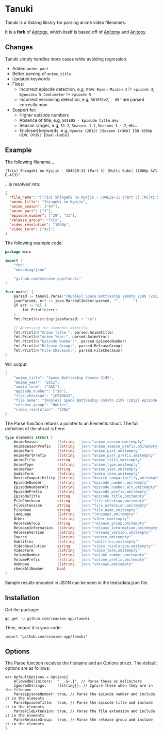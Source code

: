 # Tanuki

Tanuki is a Golang library for parsing anime video filenames. 

It is a **fork** of [Anitogo](https://github.com/nssteinbrenner/anitogo), which itself is based off of [Anitomy](https://github.com/erengy/anitomy) and [Anitopy](https://github.com/igorcmoura/anitopy).

## Changes

Tanuki simply handles more cases while avoiding regression.

- Added `anime_part`
- Better parsing of `anime_title`
- Updated keywords
- Fixes:
  - Incorrect episode detection, e.g, now: `Rozen Maiden 3` != `episode 3`, `Byousoku 5 Centimeter` != `episode 5`
  - Incorrect versioning detection, e.g, `S01E01v2`, `- 05'` are parsed correctly now
- Support for:
  - Higher episode numbers
  - Absence of title, e.g, `S01E05 - Episode title.mkv`
  - Season ranges, e.g, `S1-2`, `Seasons 1-2`, `Seasons 1 ~ 2`, etc...
  - Enclosed keywords, e.g, `Hyouka (2012) [Season 1+OVA] [BD 1080p HEVC OPUS] [Dual-Audio]`

## Example
The following filename...

    [Trix] Shingeki no Kyojin - S04E29-31 (Part 3) [Multi Subs] (1080p AV1 E-AC3)"

...is resolved into:

```json
{
  "file_name": "[Trix] Shingeki no Kyojin - S04E29-31 (Part 3) [Multi Subs] (1080p AV1 E-AC3)",
  "anime_title": "Shingeki no Kyojin",
  "anime_season": ["04"],
  "anime_part": ["3"],
  "episode_number": ["29", "31"],
  "release_group": "Trix",
  "video_resolution": "1080p",
  "video_term": ["AV1"]
}
```

The following example code:

```go
package main

import (
    "fmt"
    "encoding/json"

    "github.com/seanime-app/tanuki"
)

func main() {
    parsed := tanuki.Parse("[Nubles] Space Battleship Yamato 2199 (2012) episode 18 (720p 10 bit AAC)[1F56D642]", tanuki.DefaultOptions)
    jsonParsed, err := json.MarshalIndent(parsed, "", "    ")
    if err != nil {
        fmt.Println(err)
    }
    fmt.Println(string(jsonParsed) + "\n")

    // Accessing the elements directly
    fmt.Println("Anime Title:", parsed.AnimeTitle)
    fmt.Println("Anime Year:", parsed.AnimeYear)
    fmt.Println("Episode Number:", parsed.EpisodeNumber)
    fmt.Println("Release Group:", parsed.ReleaseGroup)
    fmt.Println("File Checksum:", parsed.FileChecksum)
}
```

Will output:

```go
{
    "anime_title": "Space Battleship Yamato 2199",
    "anime_year": "2012",
    "audio_term": ["AAC"],
    "episode_number": ["18"],
    "file_checksum": "1F56D642",
    "file_name": "[Nubles] Space Battleship Yamato 2199 (2012) episode 18 (720p 10 bit AAC)[1F56D642]",
    "release_group": "Nubles",
    "video_resolution": "720p"
}
```

The Parse function returns a pointer to an Elements struct. The full definition of the struct is here:

```go
type elements struct {
    AnimeSeason         []string  `json:"anime_season,omitempty"`
    AnimeSeasonPrefix   []string  `json:"anime_season_prefix,omitempty"`
    AnimePart           []string  `json:"anime_part,omitempty"`
    AnimePartPrefix     []string  `json:"anime_part_prefix,omitempty"`
    AnimeTitle          string    `json:"anime_title,omitempty"`
    AnimeType           []string  `json:"anime_type,omitempty"`
    AnimeYear           string    `json:"anime_year,omitempty"`
    AudioTerm           []string  `json:"audio_term,omitempty"`
    DeviceCompatibility []string  `json:"device_compatibility,omitempty"`
    EpisodeNumber       []string  `json:"episode_number,omitempty"`
    EpisodeNumberAlt    []string  `json:"episode_number_alt,omitempty"`
    EpisodePrefix       []string  `json:"episode_prefix,omitempty"`
    EpisodeTitle        string    `json:"episode_title,omitempty"`
    FileChecksum        string    `json:"file_checksum,omitempty"`
    FileExtension       string    `json:"file_extension,omitempty"`
    FileName            string    `json:"file_name,omitempty"`
    Language            []string  `json:"language,omitempty"`
    Other               []string  `json:"other,omitempty"`
    ReleaseGroup        string    `json:"release_group,omitempty"`
    ReleaseInformation  []string  `json:"release_information,omitempty"`
    ReleaseVersion      []string  `json:"release_version,omitempty"`
    Source              []string  `json:"source,omitempty"`
    Subtitles           []string  `json:"subtitles,omitempty"`
    VideoResolution     string    `json:"video_resolution,omitempty"`
    VideoTerm           []string  `json:"video_term,omitempty"`
    VolumeNumber        []string  `json:"volume_number,omitempty"`
    VolumePrefix        []string  `json:"volume_prefix,omitempty"`
    Unknown             []string  `json:"unknown,omitempty"`
    checkAltNumber      bool
}
```

Sample results encoded in JSON can be seen in the tests/data.json file.

## Installation
Get the package:

    go get -u github.com/seanime-app/tanuki

Then, import it in your code:

    import "github.com/seanime-app/tanuki"

## Options
The Parse function receives the filename and an Options struct. The default options are as follows:

    var DefaultOptions = Options{
        AllowedDelimiters:  " _.&+,|", // Parse these as delimiters
        IgnoredStrings:     []string{}, // Ignore these when they are in the filename
        ParseEpisodeNumber: true, // Parse the episode number and include it in the elements
        ParseEpisodeTitle:  true, // Parse the episode title and include it in the elements
        ParseFileExtension: true, // Parse the file extension and include it in the elements
        ParseReleaseGroup:  true, // Parse the release group and include it in the elements
    }